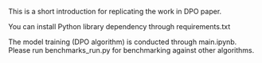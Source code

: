 This is a short introduction for replicating the work in DPO paper.

You can install Python library dependency through requirements.txt

The model training (DPO algorithm) is conducted through main.ipynb. Please run benchmarks_run.py for benchmarking against other algorithms.
